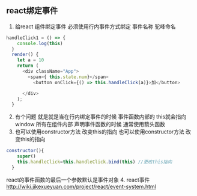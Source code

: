 ## react绑定事件
1. 给react 组件绑定事件 必须使用行内事件方式绑定  事件名称 驼峰命名
```js
handleClick1 = () => {
    console.log(this)
  }
  render() {
    let a = 10
    return (
      <div className="App">
        <span>{ this.state.num}</span>
          <button onClick={() => this.handleClick(a)}>加</button>

      </div>
    );
  }
```
2. 有个问题 就是就是当在行内绑定事件的时候 事件函数内部的 this就会指向window 所有在组件内部
声明事件函数的时候 通常使用箭头函数
3. 也可以使用constructor方法 改变this的指向
也可以使用constructor方法 改变this的指向
```js
constructor(){
    super()
    this.handleClick=this.handleClick.bind(this) //更改this指向
  }
```
react的事件函数的最后一个参数默认是事件对象
4. react事件  http://wiki.jikexueyuan.com/project/react/event-system.html
